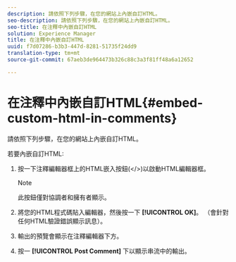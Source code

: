 ```yaml
---
description: 請依照下列步驟，在您的網站上內嵌自訂HTML。
seo-description: 請依照下列步驟，在您的網站上內嵌自訂HTML。
seo-title: 在注釋中內嵌自訂HTML
solution: Experience Manager
title: 在注釋中內嵌自訂HTML
uuid: f7d07286-b3b3-447d-8281-51735f24dd9
translation-type: tm+mt
source-git-commit: 67aeb3de964473b326c88c3a3f81ff48a6a12652

---
```



# 在注釋中內嵌自訂HTML{#embed-custom-html-in-comments}

請依照下列步驟，在您的網站上內嵌自訂HTML。

若要內嵌自訂HTML:
1. 按一下注釋編輯器框上的HTML嵌入按鈕(&lt;/&gt;)以啟動HTML編輯器框。

   >[!NOTE]
   >
   >此按鈕僅對協調者和擁有者顯示。

1. 將您的HTML程式碼貼入編輯器，然後按一下 **[!UICONTROL OK]**。 （會針對任何HTML驗證錯誤顯示訊息）。
1. 輸出的預覽會顯示在注釋編輯器下方。
1. 按一 **[!UICONTROL Post Comment]** 下以顯示串流中的輸出。
